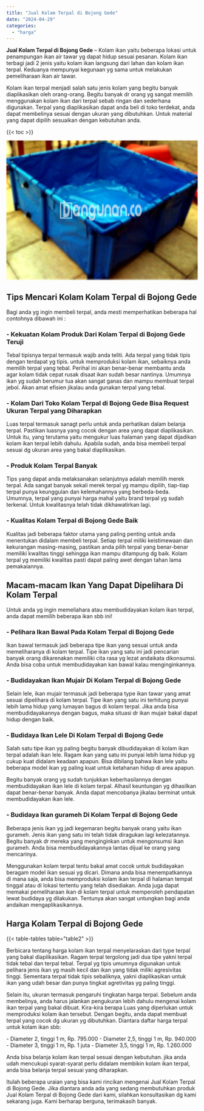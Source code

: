 ```yaml
---
title: "Jual Kolam Terpal di Bojong Gede"
date: "2024-04-29"
categories: 
  - "harga"
---
```


**Jual Kolam Terpal di Bojong Gede** – Kolam ikan yaitu beberapa lokasi untuk penampungan ikan air tawar yg dapat hidup sesuai pesanan. Kolam ikan terbagi jadi 2 jenis yaitu kolam ikan langsung dari lahan dan kolam ikan terpal. Keduanya mempunyai kegunaan yg sama untuk melakukan pemeliharaan ikan air tawar.

Kolam ikan terpal menjadi salah satu jenis kolam yang begitu banyak diaplikasikan oleh orang-orang. Begitu banyak dr orang yg sangat memilih menggunakan kolam ikan dari terpal sebab ringan dan sederhana digunakan. Terpal yang diaplikasikan dapat anda beli di toko terdekat, anda dapat membelinya sesuai dengan ukuran yang dibutuhkan. Untuk material yang dapat dipilih sesuaikan dengan kebutuhan anda.

{{< toc >}}

![Jual Kolam Terpal di Bojong Gede](/images/jual-kolam-terpal-29.png)

## Tips Mencari Kolam Kolam Terpal di Bojong Gede

Bagi anda yg ingin membeli terpal, anda mesti memperhatikan beberapa hal contohnya dibawah ini :

### \- Kekuatan Kolam Produk Dari Kolam Terpal di Bojong Gede Teruji

Tebal tipisnya terpal termasuk wajib anda teliti. Ada terpal yang tidak tipis dengan terdapat yg tipis. untuk memproduksi kolam ikan, sebaiknya anda memilih terpal yang tebal. Perihal ini akan benar-benar membantu anda agar kolam tidak cepat rusak disaat ikan sudah besar nantinya. Umumnya ikan yg sudah berumur tua akan sangat ganas dan mampu membuat terpal jebol. Akan amat efisien jikalau anda gunakan terpal yang tebal.

### \- Kolam Dari Toko Kolam Terpal di Bojong Gede Bisa Request Ukuran Terpal yang Diharapkan

Luas terpal termasuk sanagt perlu untuk anda perhatikan dalam belanja terpal. Pastikan luasnya yang cocok dengan area yang dapat diaplikasikan. Untuk itu, yang terutama yaitu mengukur luas halaman yang dapat dijadikan kolam ikan terpal lebih dahulu. Apabila sudah, anda bisa membeli terpal sesuai dg ukuran area yang bakal diaplikasikan.

### \- Produk Kolam Terpal Banyak

Tips yang dapat anda melaksanakan selanjutnya adalah memilih merek terpal. Ada sangat banyak sekali merek terpal yg mampu dipilih, tiap-tiap terpal punya keunggulan dan kelemahannya yang berbeda-beda. Umumnya, terpal yang punyai harga mahal yaitu brand terpal yg sudah terkenal. Untuk kwalitasnya telah tidak dikhawatirkan lagi.

### \- Kualitas Kolam Terpal di Bojong Gede Baik

Kualitas jadi beberapa faktor utama yang paling penting untuk anda menentukan didalam membeli terpal. Setiap terpal miliki keistimewaan dan kekurangan masing-masing, pastikan anda pilih terpal yang benar-benar memiliki kwalitas tinggi sehingga ikan mampu ditampung dg baik. Kolam terpal yg memiliki kwalitas pasti dapat paling awet dengan tahan lama pemakaiannya.

## Macam-macam Ikan Yang Dapat Dipelihara Di Kolam Terpal

Untuk anda yg ingin memeliahara atau membudidayakan kolam ikan terpal, anda dapat memilih beberapa ikan sbb ini!

### \- Pelihara Ikan Bawal Pada Kolam Terpal di Bojong Gede

Ikan bawal termasuk jadi beberapa tipe ikan yang sesuai untuk anda memeliharanya di kolam terpal. Tipe ikan yang satu ini jadi pencarian banyak orang dikarenakan memiliki cita rasa yg lezat andaikata dikonsumsi. Anda bisa coba untuk membudidayakan kan bawal kalau menginginkannya.

### \- Budidayakan Ikan Mujair Di Kolam Terpal di Bojong Gede

Selain lele, ikan mujair termasuk jadi beberapa type ikan tawar yang amat sesuai dipelihara di kolam terpal. Tipe ikan yang satu ini terhitung punyai lebih lama hidup yang lumayan bagus di kolam terpal. Jika anda bisa membudidayakannya dengan bagus, maka situasi dr ikan mujair bakal dapat hidup dengan baik.

### \- Budidaya Ikan Lele Di Kolam Terpal di Bojong Gede

Salah satu tipe ikan yg paling begitu banyak dibudidayakan di kolam ikan terpal adalah ikan lele. Ragam ikan yang satu ini punyai lebih lama hidup yg cukup kuat didalam keadaan apapun. Bisa dibilang bahwa ikan lele yaitu beberapa model ikan yg paling kuat untuk ketahanan hidup di area apapun.

Begitu banyak orang yg sudah tunjukkan keberhasilannya dengan membudidayakan ikan lele di kolam terpal. Alhasil keuntungan yg dihasilkan dapat benar-benar banyak. Anda dapat mencobanya jikalau berminat untuk membudidayakan ikan lele.

### \- Budidaya Ikan gurameh Di Kolam Terpal di Bojong Gede

Beberapa jenis ikan yg jadi kegemaran begitu banyak orang yaitu ikan gurameh. Jenis ikan yang satu ini telah tidak diragukan lagi kelezatannya. Begitu banyak dr mereka yang menginginkan untuk mengonsumsi ikan gurameh. Anda bisa membudidayakannya lantas dijual ke orang yang mencarinya.

Menggunakan kolam terpal tentu bakal amat cocok untuk budidayakan beragam model ikan sesuai yg dicari. Dimana anda bisa menempatkannya di mana saja, anda bisa memproduksi kolam ikan terpal di halaman tempat tinggal atau di lokasi tertentu yang telah disediakan. Anda juga dapat memakai pemeliharaan ikan di kolam terpal untuk memperoleh pendapatan lewat budidaya yg dilakukan. Tentunya akan sangat untungkan bagi anda andaikan mengaplikasikannya.

## Harga Kolam Terpal di Bojong Gede

{{< table-tables table="table2" >}}

Berbicara tentang harga kolam ikan terpal menyelaraskan dari type terpal yang bakal diaplikasikan. Ragam terpal tergolong jadi dua tipe yakni terpal tidak tebal dan terpal tebal. Terpal yg tipis umumnya digunakan untuk pelihara jenis ikan yg masih kecil dan ikan yang tidak miliki agresivitas tinggi. Sementara terpal tidak tipis sebaliknya, yakni diaplikasikan untuk ikan yang udah besar dan punya tingkat agretivitas yg paling tinggi.

Selain itu, ukuran termasuk pengaruhi tingkatan harga terpal. Sebelum anda membelinya, anda harus jalankan pengukuran lebih dahulu mengenai kolam ikan terpal yang bakal dibuat. Kira-kira berapa Luas yang diperlukan untuk memproduksi kolam ikan tersebut. Dengan begitu, anda dapat membuat terpal yang cocok dg ukuran yg dibutuhkan. Diantara daftar harga terpal untuk kolam ikan sbb:

\- Diameter 2, tinggi 1 m, Rp. 795.000 - Diameter 2,5, tinggi 1 m, Rp. 940.000 - Diameter 3, tinggi 1 m, Rp. 1 juta - Diameter 3,5, tinggi 1 m, Rp. 1.260.000

Anda bisa belanja kolam ikan terpal sesuai dengan kebutuhan. jika anda udah mencukupi syarat-syarat perlu didalam membikin kolam ikan terpal, anda bisa belanja terpal sesuai yang diharapkan.

Itulah beberapa uraian yang bisa kami rincikan mengenai Jual Kolam Terpal di Bojong Gede. Jika diantara anda ada yang sedang membutuhkan produk Jual Kolam Terpal di Bojong Gede dari kami, silahkan konsultasikan dg kami sekarang juga. Kami berharap berguna, terimakasih banyak.
